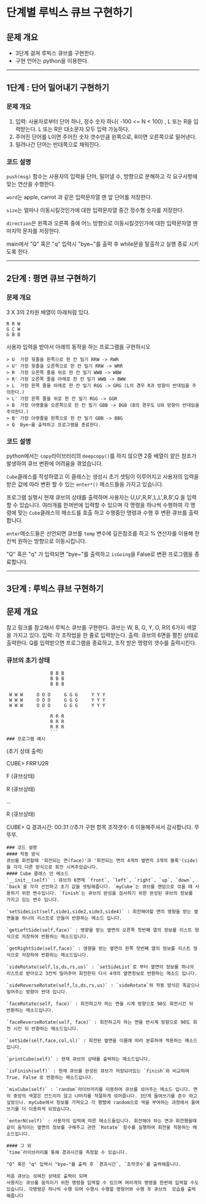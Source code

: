 # 단계별 루빅스 큐브 구현하기

## 문제 개요

- 3단계 걸쳐 루빅스 큐브를 구현한다.
- 구현 언어는 python을 이용한다. 

***
## 1단계 : 단어 밀어내기 구현하기

### 문제 개요
1. 입력: 사용자로부터 단어 하나, 정수 숫자 하나( -100 <= N < 100) , L 또는 R을 입력받는다. L 또는 R은 대소문자 모두 입력 가능하다.
2. 주어진 단어를 L이면 주어진 숫자 갯수만큼 왼쪽으로, R이면 오른쪽으로 밀어낸다.
3. 밀려나간 단어는 반대쪽으로 채워진다.

### 코드 설명
`push(msg)` 함수는 사용자의 입력을 단어, 밀어낼 수, 방향으로 분해하고 각 요구사항에 맞는 연산을 수행한다.

`word`는 apple, carrot 과 같은 입력문자열 맨 앞 단어를 저장한다.

`size`는 얼마나 이동시킬것인가에 대한 입력문자열 중간 정수형 숫자를 저장한다.

`direction`은 왼쪽과 오른쪽 중에 어느 방향으로 이동시킬것인가에 대한 입력문자열 맨 마지막 문자를 저장한다.

main에서 "Q" 혹은 "q" 입력시 "bye~"를 출력 후 while문을 탈출하고 실행 종료 시키도록 한다.
 
***
## 2단계 : 평면 큐브 구현하기
### 문제 개요
3 X 3의 2차원 배열이 아래처럼 있다.
```
R R W
G C W
G B B
```
사용자 입력을 받아서 아래의 동작을 하는 프로그램을 구현하시오
```
> U  가장 윗줄을 왼쪽으로 한 칸 밀기 RRW -> RWR
> U' 가장 윗줄을 오른쪽으로 한 칸 밀기 RRW -> WRR
> R  가장 오른쪽 줄을 위로 한 칸 밀기 WWB -> WBW
> R' 가장 오른쪽 줄을 아래로 한 칸 밀기 WWB -> BWW
> L  가장 왼쪽 줄을 아래로 한 칸 밀기 RGG -> GRG (L의 경우 R과 방향이 반대임을 주의한다.)
> L' 가장 왼쪽 줄을 위로 한 칸 밀기 RGG -> GGR
> B  가장 아랫줄을 오른쪽으로 한 칸 밀기 GBB -> BGB (B의 경우도 U와 방향이 반대임을 주의한다.)
> B' 가장 아랫줄을 왼쪽으로 한 칸 밀기 GBB -> BBG
> Q  Bye~를 출력하고 프로그램을 종료한다.
```

### 코드 설명
python에서는 `copy`라이브러리의 `deepcopy()`를 하지 않으면 2중 배열이 얕은 참조가 발생하여 큐브 변환에 어려움을 겪었습니다.

`Cube`클래스를 작성하였고 이 클래스는 생성시 초기 셋팅이 이루어지고 사용자의 입력을 받은 값에 따라 변환 할 수 있는 `enter*()` 메소드들을 가지고 있습니다.

프로그램 실행시 현재 큐브의 상태를 출력하며 사용자는 U,U',R,R',L,L',B,B',Q 을 입력 할 수 있습니다. 여러개를 한꺼번에 입력할 수 있으며 각 명령을 하나씩 수행하여 각 명령에 맞는 `Cube`클래스의 메소드를 호출 하고 수행중인 명령과 수행 후 변환 큐브를 출력합니다.

`enter`메소드들은 선언되면 큐브를 `temp` 변수에 깊은참조를 하고 % 연산자를 이용해 한칸씩 원하는 방향으로 이동시킵니다.

"Q" 혹은 "q" 가 입력되면 "bye~"를 출력하고 `isGoing`을 False로 변환 프로그램을 종료합니다.

***
## 3단계 : 루빅스 큐브 구현하기

## 문제 개요

참고 링크를 참고해서 루빅스 큐브를 구현한다.
큐브는 W, B, G, Y, O, R의 6가지 색깔을 가지고 있다.
입력: 각 조작법을 한 줄로 입력받는다.
출력: 큐브의 6면을 펼친 상태로 출력한다.
Q를 입력받으면 프로그램을 종료하고, 조작 받은 명령의 갯수를 출력시킨다.
### 큐브의 초기 상태
```
                B B B  
                B B B
                B B B

 W W W     O O O     G G G     Y Y Y 
 W W W     O O O     G G G     Y Y Y 
 W W W     O O O     G G G     Y Y Y 
 
                R R R 
                R R R 
                R R R 
				```
### 프로그램 예시
```
(초기 상태 출력)

CUBE> FRR'U2R

F
(큐브상태)

R
(큐브상태)

...

R
(큐브상태)

CUBE> Q
경과시간: 00:31 //추가 구현 항목
조작갯수: 6
이용해주셔서 감사합니다. 뚜뚜뚜.
```
### 코드 설명
#### 작동 방식
큐브를 회전할때 '회전되는 면(face)'과 '회전되는 면의 4개의 옆면의 3개의 블록'(side)을 각각 다른 방식으로 회전 시켜주었습니다.
#### Cube 클래스 안 메소드
`__init__(self)` : 큐브의 6면체 `front`, `left`, `right`, `up`, `down`, `back`을 각각 선언하고 초기 값을 셋팅해줍니다. `myCube`는 큐브를 랜덤으로 섞을 때 사용하기 위한 변수입니다. `finish`는 큐브의 완성을 검사하기 위한 완성된 큐브의 정보를 가지고 있는 변수 입니다.

`setSideList(self,side1,side2,side3,side4)` : 회전해야할 면의 영향을 받는 옆면들을 하나의 리스트로 만들어 반환하는 메소드 입니다.

`getLeftSide(self,face)` : 영향을 받는 옆면의 오른쪽 첫번째 열의 정보를 리스트 형식으로 저장하여 반환하는 메소드입니다.

`getRightSide(self,face)` : 영향을 받는 옆면의 왼쪽 첫번째 열의 정보를 리스트 형식으로 저장하여 반환하는 메소드입니다.

`sideRotate(self,ls,ds,rs,us)` : `setSideList`로 부터 옆면의 정보를 하나의 리스트로 받아오고 3칸씩 밀어주어 회전한뒤 다시 4개의 옆면정보로 반환하는 메소드 입니다.

`sideReverseRotate(self,ls,ds,rs,us)` : `sideRotate`와 작동 방식은 똑같으나 밀어주는 방향이 반대 입니다.

`faceRotate(self, face)` : 회전하고자 하는 면을 시계 방향으로 90도 회전시킨 뒤 반환하는 메소드입니다.

`faceReverseRotate(self, face)` : 회전하고자 하는 면을 반시계 방향으로 90도 회전 시킨 뒤 반환하는 메소드입니다.

`setSide(self,face,col,sl)` : 회전된 옆면을 이름에 따라 분류하여 적용하는 메소드입니다.

`printCube(self)` : 현재 큐브의 상태를 출력하는 메소드입니다.

`isFinish(self)` : 현재 큐브를 완성된 큐브가 저장되어있는 `finish`와 비교하여 True, False 로 반환하는 메소드입니다.

`mixCube(self)` : `random`라이브러리를 이용하여 큐브를 섞어주는 메소드 입니다. 면의 중앙의 색깔은 건드리지 않고 나머지를 적절하게 섞어줍니다. 3단계 들여쓰기를 준수 하고 싶었으나. myCube에서 정보를 가져오고 각 행렬에 random으로 색을 부여하는 과정에서 들여쓰기를 더 이용하게 되었습니다.

`enterN(self)` : 사용자의 입력에 따른 메소드들입니다. 회전해야 하는 면과 회전했을때 같이 움직이는 옆면의 정보를 구해주고 관련 `Rotate` 함수를 실행하여 회전을 적용하는 메소드입니다.

#### 그 외
`time`라이브러리를 통해 경과시간을 측정할 수 있습니다.

"Q" 혹은 "q" 입력시 "bye~"를 출력 후 `경과시간`, `조작갯수`를 출력해줍니다.

처음 큐브는 섞여진 상태로 출력이 되며
사용자는 큐브를 움직이기 위한 명령을 입력할 수 있으며 여러개의 명령을 한번에 입력할 수도 있습니다. 각명령은 하나씩 수행 되며 수행시 수행할 명령어와 수행 후 큐브의  모습을 출력해줍니다

